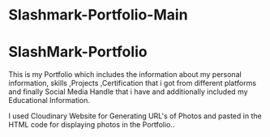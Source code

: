 # Slashmark-Portfolio-Main
# SlashMark-Portfolio
This is my Portfolio which includes the information about my personal information, skills ,Projects ,Certification that i got from different platforms and finally Social Media Handle that i have and additionally included my Educational Information.

I used Cloudinary Website for Generating URL's of Photos and pasted in the HTML code for displaying photos in the Portfolio..
